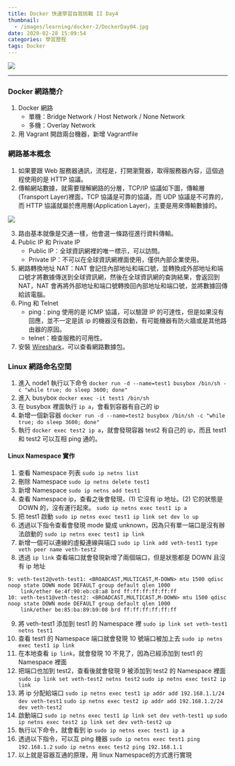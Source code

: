 ```yaml
---
title: Docker 快速學習自我挑戰 II Day4
thumbnail:
  - /images/learning/docker-2/DockerDay04.jpg
date: 2020-02-28 15:09:54
categories: 學習歷程
tags: Docker
---
```

<img src="/images/learning/docker-2/DockerDay04.jpg">

***
### Docker 網路簡介
1. Docker 網路
    - 單機：Bridge Network / Host Network / None Network
    - 多機：Overlay Network
2. 用 Vagrant 開啟兩台機器，新增 Vagrantfile
### 網路基本概念
1. 如果要跟 Web 服務器通訊，流程是，打開瀏覽器，取得服務器內容，這個過程使用的是 HTTP 協議。
2. 傳輸網站數據，就需要理解網路的分層，TCP/IP 協議如下圖，傳輸層(Transport Layer)裡面，TCP 協議是可靠的協議，而 UDP 協議是不可靠的，而 HTTP 協議就屬於應用層(Application Layer)，主要是用來傳輸數據的。

<img src="/images/learning/docker-2/DockerDay04-Image01.jpg">

3. 路由基本就像是交通一樣，他會選一條路徑進行資料傳輸。
4. Public IP 和 Private IP
    - Public IP：全球資訊網裡的唯一標示，可以訪問。
    - Private IP：不可以在全球資訊網裡面使用，僅供內部企業使用。
5. 網路轉換地址 NAT：NAT 會記住內部地址和端口號，並轉換成外部地址和端口號才將數據傳送到全球資訊網，然後在全球資訊網的查詢結果，會返回到 NAT，NAT 會再將外部地址和端口號轉換回內部地址和端口號，並將數據回傳給該電腦。
6. Ping 和 Telnet
    - ping：ping 使用的是 ICMP 協議，可以驗證 IP 的可達性，但是如果沒有回應，並不一定是該 ip 的機器沒有啟動，有可能機器有防火牆或是其他路由器的原因。
    - telnet：檢查服務的可用性。
7. 安裝 [Wireshark](https://www.wireshark.org/)，可以查看網路數據包。
### Linux 網路命名空間
1. 進入 node1 執行以下命令
`docker run -d --name=test1 busybox /bin/sh -c "while true; do sleep 3600; done"`
2. 進入 busybox
`docker exec -it test1 /bin/sh`
3. 在 busybox 裡面執行 `ip a`，會看到容器有自己的 ip
4. 新增一個新容器
`docker run -d --name=test2 busybox /bin/sh -c "while true; do sleep 3600; done"`
5. 執行 `docker exec test2 ip a`，就會發現容器 test2 有自己的 ip，而且 test1 和 test2 可以互相 ping 通的。
#### Linux Namespace 實作
1. 查看 Namespace 列表
`sudo ip netns list`
2. 刪除 Namespace
`sudo ip netns delete test1`
3. 新增 Namespace
`sudo ip netns add test1`
4. 查看 Namespace ip，查看之後會發現，(1) 它沒有 ip 地址。(2) 它的狀態是 DOWN 的，沒有運行起來。
`sudo ip netns exec test1 ip a`
5. 把 test1 啟動
`sudo ip netns exec test1 ip link set dev lo up`
6. 透過以下指令查看會發現 mode 變成 unknown，因為只有單一端口是沒有辦法啟動的
`sudo ip netns exec test1 ip link`
7. 新增一個可以連線的虛擬連線與端口
`sudo ip link add veth-test1 type veth peer name veth-test2`
8. 透過 `ip link` 查看端口就會發現新增了兩個端口，但是狀態都是 DOWN 且沒有 ip 地址
```
9: veth-test2@veth-test1: <BROADCAST,MULTICAST,M-DOWN> mtu 1500 qdisc noop state DOWN mode DEFAULT group default qlen 1000
    link/ether 6e:4f:90:eb:c8:a8 brd ff:ff:ff:ff:ff:ff
10: veth-test1@veth-test2: <BROADCAST,MULTICAST,M-DOWN> mtu 1500 qdisc noop state DOWN mode DEFAULT group default qlen 1000
    link/ether be:85:ba:89:b9:08 brd ff:ff:ff:ff:ff:ff
```
9. 將 veth-test1 添加到 test1 的 Namespace 裡
`sudo ip link set veth-test1 netns test1`
10. 查看 test1 的 Namespace 端口就會發現 10 號端口被加上去
`sudo ip netns exec test1 ip link`
11. 在本地查看 `ip link`，就會發現 10 不見了，因為已經添加到 test1 的 Namespace 裡面
12. 把端口也加到 test2，查看後就會發現 9 被添加到 test2 的 Namespace 裡面
`sudo ip link set veth-test2 netns test2`
`sudo ip netns exec test2 ip link`
13. 將 ip 分配給端口
`sudo ip netns exec test1 ip addr add 192.168.1.1/24 dev veth-test1`
`sudo ip netns exec test2 ip addr add 192.168.1.2/24 dev veth-test2`
14. 啟動端口
`sudo ip netns exec test1 ip link set dev veth-test1 up`
`sudo ip netns exec test2 ip link set dev veth-test2 up`
15. 執行以下命令，就會看到 ip
`sudo ip netns exec test1 ip a`
16. 透過以下指令，可以互 ping 機器
`sudo ip netns exec test1 ping 192.168.1.2`
`sudo ip netns exec test2 ping 192.168.1.1`
17. 以上就是容器互通的原理，用 linux Namespace的方式進行實現